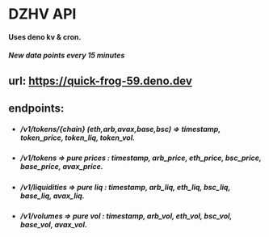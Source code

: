 # DZHV API
#### Uses deno kv & cron.
##### New data points every 15 minutes



## url: https://quick-frog-59.deno.dev

## endpoints: 
- ##### /v1/tokens/{chain} (eth,arb,avax,base,bsc) => timestamp, token_price, token_liq, token_vol.
- ##### /v1/tokens => pure prices : timestamp, arb_price, eth_price, bsc_price, base_price, avax_price.
- ##### /v1/liquidities => pure liq : timestamp, arb_liq, eth_liq, bsc_liq, base_liq, avax_liq.
- ##### /v1/volumes => pure vol : timestamp, arb_vol, eth_vol, bsc_vol, base_vol, avax_vol.
